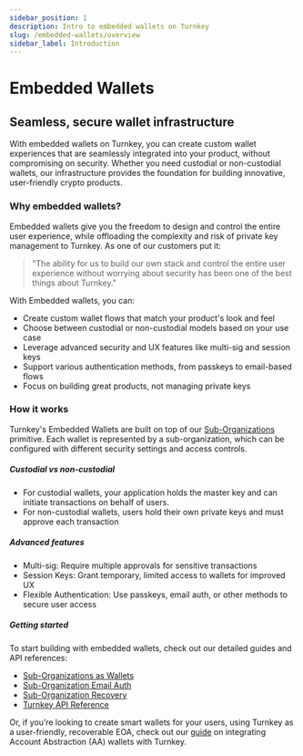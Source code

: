 ```yaml
---
sidebar_position: 1
description: Intro to embedded wallets on Turnkey
slug: /embedded-wallets/overview
sidebar_label: Introduction
---
```


# Embedded Wallets

## Seamless, secure wallet infrastructure

With embedded wallets on Turnkey, you can create custom wallet experiences that are seamlessly integrated into your product, without compromising on security. Whether you need custodial or non-custodial wallets, our infrastructure provides the foundation for building innovative, user-friendly crypto products.

### Why embedded wallets?

Embedded wallets give you the freedom to design and control the entire user experience, while offloading the complexity and risk of private key management to Turnkey. As one of our customers put it:

> "The ability for us to build our own stack and control the entire user experience without worrying about security has been one of the best things about Turnkey."

With Embedded wallets, you can:

- Create custom wallet flows that match your product's look and feel
- Choose between custodial or non-custodial models based on your use case
- Leverage advanced security and UX features like multi-sig and session keys
- Support various authentication methods, from passkeys to email-based flows
- Focus on building great products, not managing private keys

### How it works

Turnkey's Embedded Wallets are built on top of our [Sub-Organizations](/concepts/sub-organizations) primitive. Each wallet is represented by a sub-organization, which can be configured with different security settings and access controls.

##### Custodial vs non-custodial

- For custodial wallets, your application holds the master key and can initiate transactions on behalf of users.
- For non-custodial wallets, users hold their own private keys and must approve each transaction

##### Advanced features

- Multi-sig: Require multiple approvals for sensitive transactions
- Session Keys: Grant temporary, limited access to wallets for improved UX
- Flexible Authentication: Use passkeys, email auth, or other methods to secure user access

##### Getting started

To start building with embedded wallets, check out our detailed guides and API references:

- [Sub-Organizations as Wallets](/embedded-wallets/sub-organizations-as-wallets)
- [Sub-Organization Email Auth](/embedded-wallets/sub-organization-auth)
- [Sub-Organization Recovery](/embedded-wallets/sub-organization-recovery)
- [Turnkey API Reference](/api)

Or, if you’re looking to create smart wallets for your users, using Turnkey as a user-friendly, recoverable EOA, check out our [guide](/reference/aa-wallets) on integrating Account Abstraction (AA) wallets with Turnkey.
